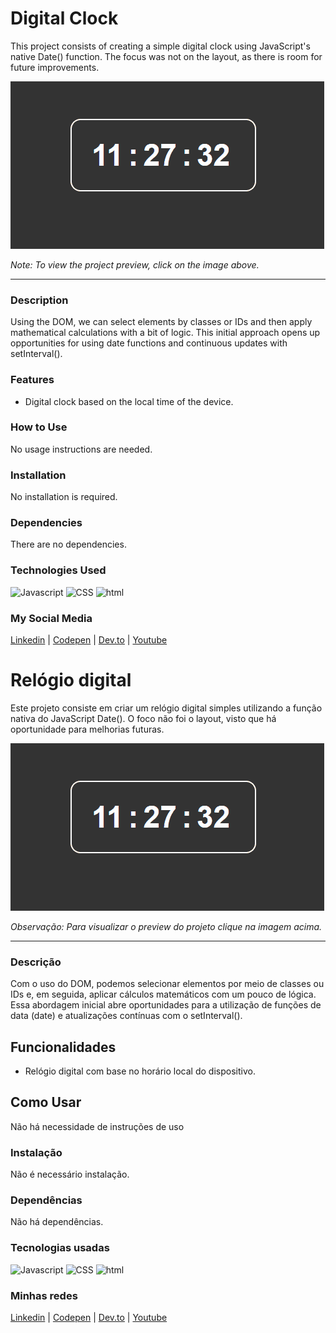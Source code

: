 # Digital Clock
This project consists of creating a simple digital clock using JavaScript's native Date() function. The focus was not on the layout, as there is room for future improvements.

[![Project Preview](./02_DigitalWatch.gif "Click to access the Project preview.")](https://gleristoncastro.com.br/portfolio/github/preview/javascript_projects/02_DigitalWatch/)

_Note: To view the project preview, click on the image above._

______________________

### Description
Using the DOM, we can select elements by classes or IDs and then apply mathematical calculations with a bit of logic. This initial approach opens up opportunities for using date functions and continuous updates with setInterval().

### Features
- Digital clock based on the local time of the device.

### How to Use
No usage instructions are needed.

### Installation
No installation is required.

### Dependencies
There are no dependencies.

### Technologies Used
![Javascript](https://gleristoncastro.com.br//portfolio/github/preview/globalImages/javascript.svg)
![CSS](https://gleristoncastro.com.br/portfolio/github/preview/globalImages/css3.svg)
![html](https://gleristoncastro.com.br/portfolio/github/preview/globalImages/html5.svg)

### My Social Media
[Linkedin](https://www.linkedin.com/in/gleriston/) | [Codepen](https://codepen.io/GleristonCastro) | [Dev.to](https://dev.to/gleristoncastro) | [Youtube](https://www.youtube.com/@GleristonCastro)

# Relógio digital
Este projeto consiste em criar um relógio digital simples utilizando a função nativa do JavaScript Date(). O foco não foi o layout, visto que há oportunidade para melhorias futuras.

[![Preview do projeto](./02_DigitalWatch.gif "Clique para acessar o preview do Projeto")](https://gleristoncastro.com.br/portfolio/github/preview/javascript_projects/02_DigitalWatch/)


_Observação: Para visualizar o preview do projeto clique na imagem acima._
______________________

### Descrição
Com o uso do DOM, podemos selecionar elementos por meio de classes ou IDs e, em seguida, aplicar cálculos matemáticos com um pouco de lógica. Essa abordagem inicial abre oportunidades para a utilização de funções de data (date) e atualizações contínuas com o setInterval().

## Funcionalidades
- Relógio digital com base no horário local do dispositivo.

## Como Usar
Não há necessidade de instruções de uso

### Instalação
Não é necessário instalação.

### Dependências
Não há dependências.

### Tecnologias usadas
![Javascript](https://gleristoncastro.com.br//portfolio/github/preview/globalImages/javascript.svg)
![CSS](https://gleristoncastro.com.br/portfolio/github/preview/globalImages/css3.svg)
![html](https://gleristoncastro.com.br/portfolio/github/preview/globalImages/html5.svg)

### Minhas redes
[Linkedin](https://www.linkedin.com/in/gleriston/) | [Codepen](https://codepen.io/GleristonCastro) | [Dev.to](https://dev.to/gleristoncastro) | [Youtube](https://www.youtube.com/@GleristonCastro)
